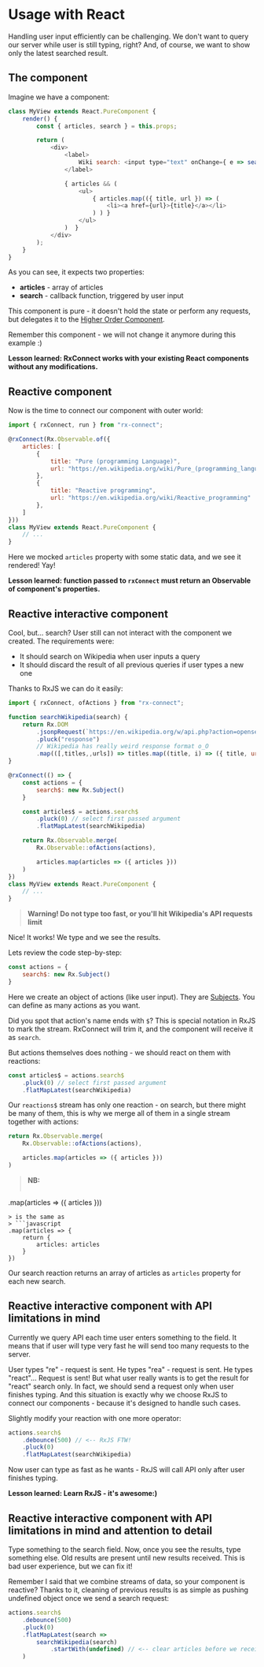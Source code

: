 # Usage with React

Handling user input efficiently can be challenging. We don't want to query our server while user is still typing, right? And, of course, we want to show only the latest searched result.

## The component

Imagine we have a component:
```javascript
class MyView extends React.PureComponent {
    render() {
        const { articles, search } = this.props;

        return (
            <div>
                <label>
                    Wiki search: <input type="text" onChange={ e => search(e.target.value) } />
                </label>

                { articles && (
                    <ul>
                        { articles.map(({ title, url }) => (
                            <li><a href={url}>{title}</a></li>
                        ) ) }
                    </ul>
                )  }
            </div>
        );
    }
}
```

[](codepen://bsideup/PGoGmG?height=100)

As you can see, it expects two properties:
- **articles** - array of articles
- **search** - callback function, triggered by user input

This component is pure - it doesn't hold the state or perform any requests, but delegates it to the [Higher Order Component](https://medium.com/@franleplant/react-higher-order-components-in-depth-cf9032ee6c3e#.20pvr6tjf).

Remember this component - we will not change it anymore during this example :)

**Lesson learned: RxConnect works with your existing React components without any modifications.**

## Reactive component
Now is the time to connect our component with outer world:

```javascript
import { rxConnect, run } from "rx-connect";

@rxConnect(Rx.Observable.of({
    articles: [
        {
            title: "Pure (programming Language)",
            url: "https://en.wikipedia.org/wiki/Pure_(programming_language)"
        },
        {
            title: "Reactive programming",
            url: "https://en.wikipedia.org/wiki/Reactive_programming"
        },
    ]
}))
class MyView extends React.PureComponent {
    // ...
}
```
[](codepen://bsideup/VKwKGv?height=150)

Here we mocked `articles` property with some static data, and we see it rendered! Yay!

**Lesson learned: function passed to `rxConnect` must return an Observable of component's properties.**

## Reactive interactive component
Cool, but... search? User still can not interact with the component we created. The requirements were:
* It should search on Wikipedia when user inputs a query
* It should discard the result of all previous queries if user types a new one

Thanks to RxJS we can do it easily:

```javascript
import { rxConnect, ofActions } from "rx-connect";

function searchWikipedia(search) {
    return Rx.DOM
        .jsonpRequest(`https://en.wikipedia.org/w/api.php?action=opensearch&search=${search}&format=json&callback=JSONPCallback`)
        .pluck("response")
        // Wikipedia has really weird response format o_O
        .map(([,titles,,urls]) => titles.map((title, i) => ({ title, url: urls[i] })))
}

@rxConnect(() => {
    const actions = {
        search$: new Rx.Subject()
    }

    const articles$ = actions.search$
        .pluck(0) // select first passed argument
        .flatMapLatest(searchWikipedia)

    return Rx.Observable.merge(
        Rx.Observable::ofActions(actions),

        articles.map(articles => ({ articles }))
    )
})
class MyView extends React.PureComponent {
    // ...
}
```
> **Warning! Do not type too fast, or you'll hit Wikipedia's API requests limit**

[](codepen://bsideup/rrNrEo?height=500)

Nice! It works! We type and we see the results.

Lets review the code step-by-step:
```javascript
const actions = {
    search$: new Rx.Subject()
}
```
Here we create an object of actions (like user input). They are [Subjects](https://github.com/Reactive-Extensions/RxJS/blob/master/doc/gettingstarted/subjects.md). You can define as many actions as you want.

Did you spot that action's name ends with `$`? This is special notation in RxJS to mark the stream. RxConnect will trim it, and the component will receive it as `search`.

But actions themselves does nothing - we should react on them with reactions:
```javascript
const articles$ = actions.search$
    .pluck(0) // select first passed argument
    .flatMapLatest(searchWikipedia)
```

Our `reactions$` stream has only one reaction - on search, but there might be many of them, this is why we merge all of them in a single stream together with actions:
```javascript
return Rx.Observable.merge(
    Rx.Observable::ofActions(actions),

    articles.map(articles => ({ articles }))
)
```

> **NB:**
> ```javascript
.map(articles => ({ articles }))
```
> is the same as
> ```javascript
.map(articles => {
    return {
        articles: articles
    }
})
```

Our search reaction returns an array of articles as `articles` property for each new search.

## Reactive interactive component with API limitations in mind
Currently we query API each time user enters something to the field. It means that if user will type very fast he will send too many requests to the server.

User types "re" - request is sent. He types "rea" - request is sent. He types "react"... Request is sent! But what user really wants is to get the result for "react" search only. In fact, we should send a request only when user finishes typing. And this situation is exactly why we choose RxJS to connect our components - because it's designed to handle such cases.

Slightly modify your reaction with one more operator:
```javascript
actions.search$
    .debounce(500) // <-- RxJS FTW!
    .pluck(0)
    .flatMapLatest(searchWikipedia)
```
[](codepen://bsideup/gwOLdK?height=500)

Now user can type as fast as he wants - RxJS will call API only after user finishes typing.

**Lesson learned: Learn RxJS - it's awesome:)**

## Reactive interactive component with API limitations in mind and attention to detail
Type something to the search field. Now, once you see the results, type something else. Old results are present until new results received. This is bad user experience, but we can fix it!

Remember I said that we combine streams of data, so your component is reactive? Thanks to it, cleaning of previous results is as simple as pushing undefined object once we send a search request:

```javascript
actions.search$
    .debounce(500)
    .pluck(0)
    .flatMapLatest(search =>
        searchWikipedia(search)
            .startWith(undefined) // <-- clear articles before we receive the response
    )
```
[](codepen://bsideup/mAbaom?height=500)
